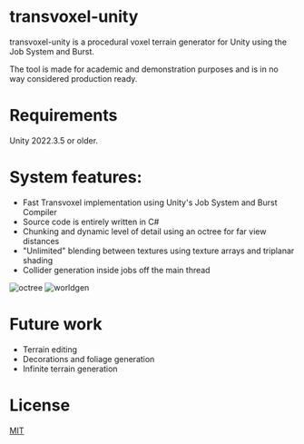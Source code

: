 # transvoxel-unity
transvoxel-unity is a procedural voxel terrain generator for Unity using the Job System and Burst.

The tool is made for academic and demonstration purposes and is in no way considered production ready.

# Requirements
Unity 2022.3.5 or older.

# System features:
- Fast Transvoxel implementation using Unity's Job System and Burst Compiler
- Source code is entirely written in C#
- Chunking and dynamic level of detail using an octree for far view distances
- "Unlimited" blending between textures using texture arrays and triplanar shading
- Collider generation inside jobs off the main thread
  
![octree](https://github.com/bbQsauce5/transvoxel-unity/assets/52680084/c7fc7b07-d41f-4313-8839-c25f5f47f456)
![worldgen](https://github.com/bbQsauce5/transvoxel-unity/assets/52680084/65050723-3a16-4f10-aa5e-7edc1c1f3cb3)

# Future work
- Terrain editing
- Decorations and foliage generation
- Infinite terrain generation

# License
[MIT](https://github.com/bbQsauce5/transvoxel-unity/blob/main/LICENSE)

